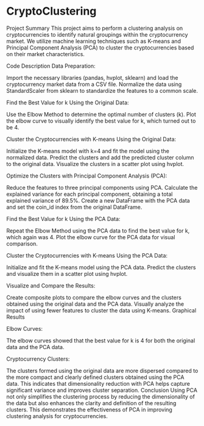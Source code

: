 # CryptoClustering

Project Summary
This project aims to perform a clustering analysis on cryptocurrencies to identify natural groupings within the cryptocurrency market. We utilize machine learning techniques such as K-means and Principal Component Analysis (PCA) to cluster the cryptocurrencies based on their market characteristics.

Code Description
Data Preparation:

Import the necessary libraries (pandas, hvplot, sklearn) and load the cryptocurrency market data from a CSV file.
Normalize the data using StandardScaler from sklearn to standardize the features to a common scale.

Find the Best Value for k Using the Original Data:

Use the Elbow Method to determine the optimal number of clusters (k).
Plot the elbow curve to visually identify the best value for k, which turned out to be 4.

Cluster the Cryptocurrencies with K-means Using the Original Data:

Initialize the K-means model with k=4 and fit the model using the normalized data.
Predict the clusters and add the predicted cluster column to the original data.
Visualize the clusters in a scatter plot using hvplot.

Optimize the Clusters with Principal Component Analysis (PCA):

Reduce the features to three principal components using PCA.
Calculate the explained variance for each principal component, obtaining a total explained variance of 89.5%.
Create a new DataFrame with the PCA data and set the coin_id index from the original DataFrame.

Find the Best Value for k Using the PCA Data:

Repeat the Elbow Method using the PCA data to find the best value for k, which again was 4.
Plot the elbow curve for the PCA data for visual comparison.

Cluster the Cryptocurrencies with K-means Using the PCA Data:

Initialize and fit the K-means model using the PCA data.
Predict the clusters and visualize them in a scatter plot using hvplot.

Visualize and Compare the Results:

Create composite plots to compare the elbow curves and the clusters obtained using the original data and the PCA data.
Visually analyze the impact of using fewer features to cluster the data using K-means.
Graphical Results

Elbow Curves:

The elbow curves showed that the best value for k is 4 for both the original data and the PCA data.

Cryptocurrency Clusters:

The clusters formed using the original data are more dispersed compared to the more compact and clearly defined clusters obtained using the PCA data.
This indicates that dimensionality reduction with PCA helps capture significant variance and improves cluster separation.
Conclusion
Using PCA not only simplifies the clustering process by reducing the dimensionality of the data but also enhances the clarity and definition of the resulting clusters. This demonstrates the effectiveness of PCA in improving clustering analysis for cryptocurrencies.